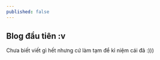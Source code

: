 ```yaml
---
published: false
---
```

## Blog đầu tiên :v

Chưa biết viết gì hết nhưng cứ làm tạm để kỉ niệm cái đã :)))
